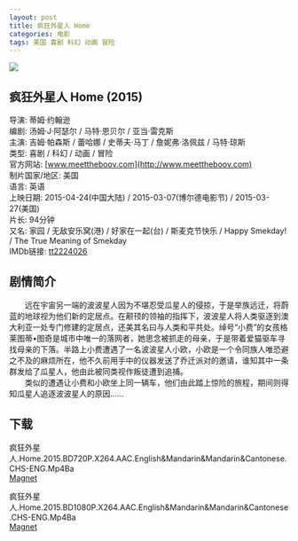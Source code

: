 ```yaml
---
layout: post
title: 疯狂外星人 Home
categories: 电影
tags: 美国 喜剧 科幻 动画 冒险
---
```


[![](http://i2.piimg.com/b7e30993a7f4b12at.jpg)](http://i2.piimg.com/b7e30993a7f4b12a.jpg)

## 疯狂外星人 Home (2015)
导演: 蒂姆·约翰逊  
编剧: 汤姆·J·阿瑟尔 / 马特·恩贝尔 / 亚当·雷克斯  
主演: 吉姆·帕森斯 / 蕾哈娜 / 史蒂夫·马丁 / 詹妮弗·洛佩兹 / 马特·琼斯  
类型: 喜剧 / 科幻 / 动画 / 冒险  
官方网站: [www.meettheboov.com](http://www.meettheboov.com)  
制片国家/地区: 美国  
语言: 英语  
上映日期: 2015-04-24(中国大陆) / 2015-03-07(博尔德电影节) / 2015-03-27(美国)  
片长: 94分钟  
又名: 家园 / 无敌安乐窝(港) / 好家在一起(台) / 斯麦克节快乐 / Happy Smekday! / The True Meaning of Smekday  
IMDb链接: [tt2224026](http://www.imdb.com/title/tt2224026)

## 剧情简介
　　远在宇宙另一端的波波星人因为不堪忍受瓜星人的侵掠，于是举族远迁，将蔚蓝的地球视为他们新的定居点。在颟顸的领袖的指挥下，波波星人将人类驱逐到澳大利亚一处专门修建的定居点，还美其名曰与人类和平共处。绰号“小费”的女孩格莱图蒂•图奇是城市中唯一的落网者，她思念被抓走的母亲，于是带着爱猫驱车寻找母亲的下落。半路上小费遭遇了一名波波星人小欧，小欧是一个令同族人唯恐避之不及的麻烦所在，他不久前用手中的仪器发送了乔迁派对的邀请，谁知其中一条群发给了瓜星人，他由此被同类视作叛徒遭到追捕。  
　　类似的遭遇让小费和小欧坐上同一辆车，他们由此踏上惊险的旅程，期间则得知瓜星人追逐波波星人的原因……

## 下载
疯狂外星人.Home.2015.BD720P.X264.AAC.English&Mandarin&Mandarin&Cantonese.CHS-ENG.Mp4Ba  
[Magnet](magnet:?xt=urn:btih:88359d85517b12e6df5d990282d31ec9559c1d85&tr=http://bt.mp4ba.com:2710/announce)

疯狂外星人.Home.2015.BD1080P.X264.AAC.English&Mandarin&Mandarin&Cantonese.CHS-ENG.Mp4Ba  
[Magnet](magnet:?xt=urn:btih:34b884f5eb8a01d9f047ccff17b4c953ab91ecf0&tr=http://bt.mp4ba.com:2710/announce)